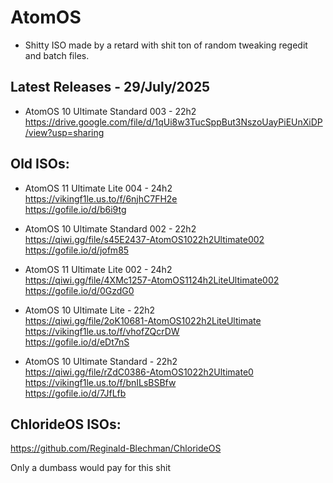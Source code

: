 # AtomOS

- Shitty ISO made by a retard with shit ton of random tweaking regedit and batch files. <br>

## Latest Releases - 29/July/2025

- AtomOS 10 Ultimate Standard 003 - 22h2 <br>
https://drive.google.com/file/d/1qUi8w3TucSppBut3NszoUayPiEUnXiDP/view?usp=sharing <br>

## Old ISOs:

- AtomOS 11 Ultimate Lite 004 - 24h2 <br>
https://vikingf1le.us.to/f/6njhC7FH2e <br>
https://gofile.io/d/b6i9tg <br>

- AtomOS 10 Ultimate Standard 002 - 22h2 <br>
https://qiwi.gg/file/s45E2437-AtomOS1022h2Ultimate002 <br>
https://gofile.io/d/jofm85 <br>

- AtomOS 11 Ultimate Lite 002 - 24h2 <br>
https://qiwi.gg/file/4XMc1257-AtomOS1124h2LiteUltimate002 <br>
https://gofile.io/d/0GzdG0 <br>

- AtomOS 10 Ultimate Lite - 22h2 <br>
https://qiwi.gg/file/2oK10681-AtomOS1022h2LiteUltimate <br>
https://vikingf1le.us.to/f/vhofZQcrDW <br>
https://gofile.io/d/eDt7nS <br>

- AtomOS 10 Ultimate Standard - 22h2 <br>
https://qiwi.gg/file/rZdC0386-AtomOS1022h2Ultimate0 <br>
https://vikingf1le.us.to/f/bnILsBSBfw <br>
https://gofile.io/d/7JfLfb <br>

## ChlorideOS ISOs:

https://github.com/Reginald-Blechman/ChlorideOS

Only a dumbass would pay for this shit
